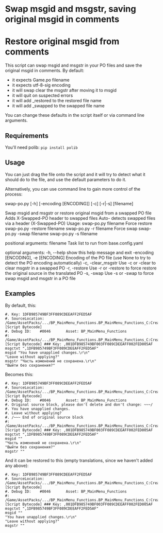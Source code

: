 # Swap msgid and msgstr, saving original msgid in comments
# Restore original msgid from comments

This script can swap msgid and msgstr in your PO files and save the original msgid in comments.
By default:
- it expects Game.po filename
- it expects utf-8-sig encoding
- it will swap clear the msgstr after moving it to msgid
- it will quit on suspected errors
- it will add \_restored to the restored file name
- it will add \_swapped to the swapped file name

You can change these defaults in the script itself or via command line arguments.

## Requirements

You'll need polib: `pip install polib`

## Usage

You can just drag the file onto the script and it will try to detect what it should do to the file, and use the default parameters to do it.

Alternatively, you can use command line to gain more control of the process:

swap-po.py [-h] [-encoding [ENCODING]] [-c] [-r|-s] [filename]

Swap msgid and msgstr or restore original msgid from a swapped PO file Adds X-Swapped-PO header to swapped files Auto-
detects swapped files via a header (X-Swapped-PO) Usage: swap-po.py filename Force restore swap-po.py -restore
filename swap-po.py -r filename Force swap swap-po.py -swap filename swap-po.py -s filename

positional arguments:
  filename              Task list to run from base.config.yaml

optional arguments:
  -h, --help            show this help message and exit
  -encoding [ENCODING], -e [ENCODING]
                        Encoding of the PO file (use None to try to detect the PO encoding automatically)
  -c, -clear_msgstr     Use -c or -clear to clear msgstr in a swapped PO
  -r, -restore          Use -r or -restore to force restore the original source in the translated PO
  -s, -swap             Use -s or -swap to force swap msgid and msgstr in a PO file
  
  ## Examples
  
  By default, this:
```
#. Key:	1DFB985749BF3FF089CDEEAFF2FED5AF
#. SourceLocation:	/Game/AssetPacks/.../BP_MainMenu_Functions.BP_MainMenu_Functions_C:CreateBackRequest [Script Bytecode]
#. Debug ID:	#0046		Asset: BP_MainMenu_Functions
#: /Game/AssetPacks/.../BP_MainMenu_Functions.BP_MainMenu_Functions_C:CreateBackRequest [Script Bytecode] ### Key: ,001DFB985749BF003FF089CDEEAFF002FED005AF
msgctxt ",1DFB985749BF3FF089CDEEAFF2FED5AF"
msgid "You have unapplied changes.\r\n"
"Leave without applying?"
msgstr "Часть изменений не сохранена.\r\n"
"Выйти без сохранения?"
```

Becomes this:
```
#. Key:	1DFB985749BF3FF089CDEEAFF2FED5AF
#. SourceLocation:	/Game/AssetPacks/.../BP_MainMenu_Functions.BP_MainMenu_Functions_C:CreateBackRequest [Script Bytecode]
#. Debug ID:	#0046		Asset: BP_MainMenu_Functions
#. Original source block, please don't delete and don't change: ~~~/
#. You have unapplied changes.
#. Leave without applying?
#. /~~~ End of original source block
#: /Game/AssetPacks/.../BP_MainMenu_Functions.BP_MainMenu_Functions_C:CreateBackRequest [Script Bytecode] ### Key: ,001DFB985749BF003FF089CDEEAFF002FED005AF
msgctxt ",1DFB985749BF3FF089CDEEAFF2FED5AF"
msgid ""
"Часть изменений не сохранена.\r\n"
"Выйти без сохранения?"
msgstr ""
```

And it can be restored to this (empty translations, since we haven't added any above):
```
#. Key:	1DFB985749BF3FF089CDEEAFF2FED5AF
#. SourceLocation:	/Game/AssetPacks/.../BP_MainMenu_Functions.BP_MainMenu_Functions_C:CreateBackRequest [Script Bytecode]
#. Debug ID:	#0046		Asset: BP_MainMenu_Functions
#: /Game/AssetPacks/.../BP_MainMenu_Functions.BP_MainMenu_Functions_C:CreateBackRequest [Script Bytecode] ### Key: ,001DFB985749BF003FF089CDEEAFF002FED005AF
msgctxt ",1DFB985749BF3FF089CDEEAFF2FED5AF"
msgid ""
"You have unapplied changes.\r\n"
"Leave without applying?"
msgstr ""
```
